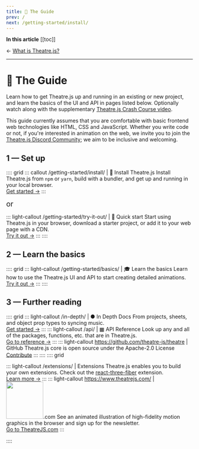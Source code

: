 ```yaml
---
title: 📖 The Guide
prev: /
next: /getting-started/install/
---
```


<div class="custom_article_contents">

**In this article**
[[toc]]

</div>

← [What is Theatre.js?](/)

---

# 📖 The Guide

Learn how to get Theatre.js up and running in an existing or new project, and learn the basics of the UI and API in pages listed below. Optionally watch along with the supplementary [Theatre.js Crash Course video](https://www.youtube.com/watch?v=icR9EIS1q34).

This guide currently assumes that you are comfortable with basic frontend web technologies like HTML, CSS and JavaScript. Whether you write code or not, if you're interested in animation on the web, we invite you to join the [Theatre.js Discord Community](https://discord.gg/bm9f8F9Y9N); we aim to be inclusive and welcoming.

## 1 — Set up

:::: grid
::: callout /getting-started/install/ | 💾 Install Theatre.js
Install Theatre.js from `npm` or `yarn`, build with a bundler, and get up and running in your local browser.<br>
[Get started →](/getting-started/install/)
:::

<p style="display: flex; align-items: center; margin: 0; font-size: 1.4em;">or</p>

::: light-callout /getting-started/try-it-out/ | 🚀 Quick start
Start using Theatre.js in your browser, download a starter project, or add it to your web page with a CDN.<br>
[Try it out →](/getting-started/try-it-out/)
:::
::::

## 2 — Learn the basics

:::: grid
::: light-callout /getting-started/basics/ | 🎓 Learn the basics
Learn how to use the Theatre.js UI and API to start creating detailed animations.<br>
[Try it out →](/getting-started/basics/)
:::
::::

## 3 — Further reading

:::: grid
::: light-callout /in-depth/ | ● In Depth Docs
From projects, sheets, and object prop types to syncing music.<br>
[Get started →](/in-depth/)
:::
::: light-callout /api/ | ▦ API Reference
Look up any and all of the packages, functions, etc. that are in Theatre.js.<br>
[Go to reference →](/api/)
:::
::: light-callout https://github.com/theatre-js/theatre | <GitHubLogoIcon style="vertical-align: text-top"/> GitHub
Theatre.js core is open source under the Apache-2.0 License <LicenseIcon style="vertical-align: middle"/><br>
[Contribute](https://github.com/theatre-js/theatre)
:::
::::
:::: grid

::: light-callout /extensions/ | <ExtensionIcon style="vertical-align: text-top"/> Extensions
Theatre.js enables you to build your own extensions. Check out the [react-three-fiber](extensions/r3f) extension.<br>
[Learn more →](/extensions/)
:::
::: light-callout https://www.theatrejs.com/ | <img src="/public/theatrejs-logo-black.svg" width="100">.com
See an animated illustration of high-fidelity motion graphics in the browser and sign up for the newsletter.<br>
[Go to TheatreJS.com](https://www.theatrejs.com/)
:::

::::
